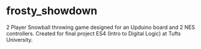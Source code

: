 # frosty_showdown
2 Player Snowball throwing game designed for an Upduino board and 2 NES controllers. Created for final project ES4 (Intro to Digital Logic) at Tufts University.
